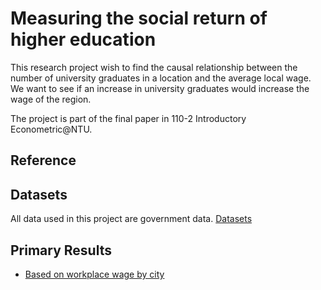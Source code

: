 # Measuring the social return of higher education

This research project wish to find the causal relationship between the number of university graduates in a location and the average local wage. We want to see if an increase in university graduates would increase the wage of the region.

The project is part of the final paper in 110-2 Introductory Econometric@NTU.

## Reference

## Datasets
All data used in this project are government data. [Datasets](/datasets.md)

## Primary Results
- [Based on workplace wage by city](/cityWage.md)